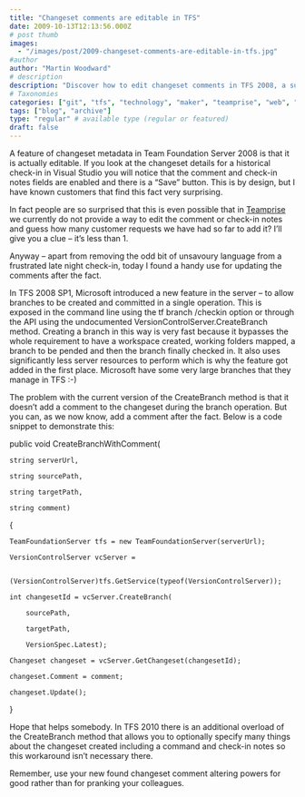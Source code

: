 ```yaml
---
title: "Changeset comments are editable in TFS"
date: 2009-10-13T12:13:56.000Z
# post thumb
images:
  - "/images/post/2009-changeset-comments-are-editable-in-tfs.jpg"
#author
author: "Martin Woodward"
# description
description: "Discover how to edit changeset comments in TFS 2008, a surprising yet useful feature for enhancing metadata clarity."
# Taxonomies
categories: ["git", "tfs", "technology", "maker", "teamprise", "web", "programming"]
tags: ["blog", "archive"]
type: "regular" # available type (regular or featured)
draft: false
---
```

A feature of changeset metadata in Team Foundation Server 2008 is that it is actually editable.  If you look at the changeset details for a historical check-in in Visual Studio you will notice that the comment and check-in notes fields are enabled and there is a “Save” button. This is by design, but I have known customers that find this fact very surprising.    

In fact people are so surprised that this is even possible that in [Teamprise](http://www.teamprise.com) we currently do not provide a way to edit the comment or check-in notes and guess how many customer requests we have had so far to add it?  I’ll give you a clue – it’s less than 1.  

Anyway – apart from removing the odd bit of unsavoury language from a frustrated late night check-in, today I found a handy use for updating the comments after the fact.  

In TFS 2008 SP1, Microsoft introduced a new feature in the server – to allow branches to be created and committed in a single operation.  This is exposed in the command line using the tf branch /checkin option or through the API using the undocumented VersionControlServer.CreateBranch method.  Creating a branch in this way is very fast because it bypasses the whole requirement to have a workspace created, working folders mapped, a branch to be pended and then the branch finally checked in.  It also uses significantly less server resources to perform which is why the feature got added in the first place.  Microsoft have some very large branches that they manage in TFS :-)  

The problem with the current version of the CreateBranch method is that it doesn’t add a comment to the changeset during the branch operation.  But you can, as we now know, add a comment after the fact.  Below is a code snippet to demonstrate this:     

public void CreateBranchWithComment(        

    string serverUrl,         

    string sourcePath,         

    string targetPath,         

    string comment)        

{       

    TeamFoundationServer tfs = new TeamFoundationServer(serverUrl);        

    VersionControlServer vcServer =         

        (VersionControlServer)tfs.GetService(typeof(VersionControlServer));        

    int changesetId = vcServer.CreateBranch(        

        sourcePath,         

        targetPath,         

        VersionSpec.Latest);        

    Changeset changeset = vcServer.GetChangeset(changesetId);        

    changeset.Comment = comment;        

    changeset.Update();    

}   

Hope that helps somebody.  In TFS 2010 there is an additional overload of the CreateBranch method that allows you to optionally specify many things about the changeset created including a command and check-in notes so this workaround isn’t  necessary there.    

Remember, use your new found changeset comment altering powers for good rather than for pranking your colleagues.